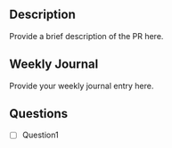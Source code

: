 ## Description
Provide a brief description of the PR here.

## Weekly Journal
Provide your weekly journal entry here.

## Questions
- [ ] Question1

